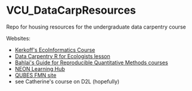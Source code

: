 # VCU_DataCarpResources
Repo for housing resources for the undergraduate data carpentry course

Websites:

* [Kerkoff's EcoInformatics Course](https://globalecologybiogeography.github.io/Ecoinformatics/)
* [Data Carpentry R for Ecologists lesson](https://datacarpentry.org/R-ecology-lesson/index.html)
* [Bahlai's Guide for Reproducible Quantitative Methods courses](https://cbahlai.github.io/rqm-template/)
* [NEON Learning Hub](https://www.neonscience.org/resources/learning-hub)
* [QUBES FMN site](https://qubeshub.org/community/fmns)
* see Catherine's course on D2L (hopefully)
